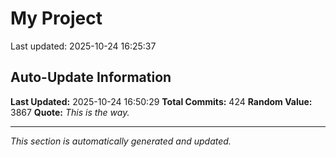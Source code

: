 # My Project


Last updated: 2025-10-24 16:25:37















































































































































































































































































































































































































































































































































































































































































































































































































































## Auto-Update Information

**Last Updated:** 2025-10-24 16:50:29
**Total Commits:** 424
**Random Value:** 3867
**Quote:** _This is the way._

---
_This section is automatically generated and updated._